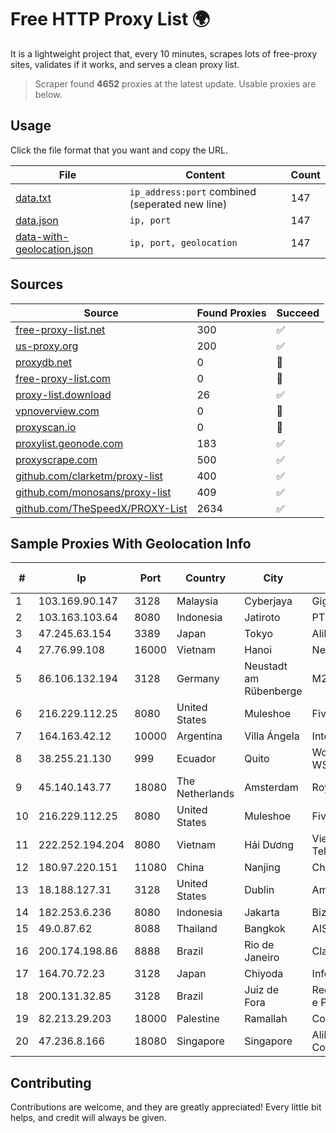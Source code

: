 
# Free HTTP Proxy List 🌍

It is a lightweight project that, every 10 minutes, scrapes lots of free-proxy sites, validates if it works, and serves a clean proxy list.


> Scraper found **4652** proxies at the latest update. Usable proxies are below.

## Usage

Click the file format that you want and copy the URL.


|File|Content|Count|
|----|-------|-----|
|[data.txt](https://raw.githubusercontent.com/themiralay/Proxy-List-World/master/data.txt)|`ip_address:port` combined (seperated new line)|147|
|[data.json](https://raw.githubusercontent.com/themiralay/Proxy-List-World/master/data.json)|`ip, port`|147|
|[data-with-geolocation.json](https://raw.githubusercontent.com/themiralay/Proxy-List-World/master/data-with-geolocation.json)|`ip, port, geolocation`|147|

## Sources

|Source|Found Proxies|Succeed|
|------|-------------|-------|
|[free-proxy-list.net](https://free-proxy-list.net)|300|✅|
|[us-proxy.org](https://www.us-proxy.org)|200|✅|
|[proxydb.net](http://proxydb.net)|0|🚫|
|[free-proxy-list.com](https://free-proxy-list.com/?page=&port=&type%5B%5D=http&type%5B%5D=https&up_time=0&search=Search)|0|🚫|
|[proxy-list.download](https://www.proxy-list.download/HTTP)|26|✅|
|[vpnoverview.com](https://vpnoverview.com/privacy/anonymous-browsing/free-proxy-servers)|0|🚫|
|[proxyscan.io](https://www.proxyscan.io)|0|🚫|
|[proxylist.geonode.com](https://proxylist.geonode.com/api/proxy-list?limit=300&page=1&sort_by=lastChecked&sort_type=desc&protocols=http,https)|183|✅|
|[proxyscrape.com](https://api.proxyscrape.com/v2/?request=displayproxies&protocol=http&timeout=10000&country=all&ssl=all&anonymity=all)|500|✅|
|[github.com/clarketm/proxy-list](https://raw.githubusercontent.com/clarketm/proxy-list/master/proxy-list-raw.txt)|400|✅|
|[github.com/monosans/proxy-list](https://raw.githubusercontent.com/monosans/proxy-list/main/proxies/http.txt)|409|✅|
|[github.com/TheSpeedX/PROXY-List](https://raw.githubusercontent.com/TheSpeedX/PROXY-List/master/http.txt)|2634|✅|


## Sample Proxies With Geolocation Info

|#|Ip|Port|Country|City|Internet Service Provider|
|-|--|----|-------|----|-------------------------|
|1|103.169.90.147|3128|Malaysia|Cyberjaya|Gigabit Hosting Sdn Bhd|
|2|103.163.103.64|8080|Indonesia|Jatiroto|PT Mamura Inter Media|
|3|47.245.63.154|3389|Japan|Tokyo|Alibaba Cloud LLC|
|4|27.76.99.108|16000|Vietnam|Hanoi|Newass2011xDSLHCMC|
|5|86.106.132.194|3128|Germany|Neustadt am Rübenberge|M247 Europe SRL|
|6|216.229.112.25|8080|United States|Muleshoe|Five Area Systems, LLC|
|7|164.163.42.12|10000|Argentina|Villa Ángela|Interret Villa Angela SRL|
|8|38.255.21.130|999|Ecuador|Quito|World Sistem Telecom WST S.A.S.|
|9|45.140.143.77|18080|The Netherlands|Amsterdam|RoyaleHosting BV|
|10|216.229.112.25|8080|United States|Muleshoe|Five Area Systems, LLC|
|11|222.252.194.204|8080|Vietnam|Hải Dương|VietNam Post and Telecom Corporation|
|12|180.97.220.151|11080|China|Nanjing|Chinanet|
|13|18.188.127.31|3128|United States|Dublin|Amazon.com, Inc.|
|14|182.253.6.236|8080|Indonesia|Jakarta|Biznet Networks|
|15|49.0.87.62|8088|Thailand|Bangkok|AIS-Fibre|
|16|200.174.198.86|8888|Brazil|Rio de Janeiro|Claro S.A|
|17|164.70.72.23|3128|Japan|Chiyoda|InfoSphere|
|18|200.131.32.85|3128|Brazil|Juiz de Fora|Rede Nacional de Ensino e Pesquisa|
|19|82.213.29.203|18000|Palestine|Ramallah|Corporate -PALTEL|
|20|47.236.8.166|18080|Singapore|Singapore|Alibaba (US) Technology Co., Ltd.|



## Contributing

Contributions are welcome, and they are greatly appreciated! Every
little bit helps, and credit will always be given.

